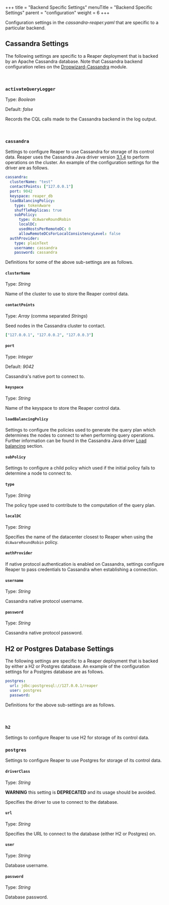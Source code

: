 +++
title = "Backend Specific Settings"
menuTitle = "Backend Specific Settings"
parent = "configuration"
weight = 6
+++


Configuration settings in the *cassandra-reaper.yaml* that are specific to a particular backend.

## Cassandra Settings

The following settings are specific to a Reaper deployment that is backed by an Apache Cassandra database.
Note that Cassandra backend configuration relies on the [Dropwizard-Cassandra](https://github.com/composable-systems/dropwizard-cassandra) module.

</br>

### `activateQueryLogger`

Type: *Boolean*

Default: *false*

Records the CQL calls made to the Cassandra backend in the log output.

</br>

### `cassandra`

Settings to configure Reaper to use Cassandra for storage of its control data. Reaper uses the Cassandra Java driver version [3.1.4](http://docs.datastax.com/en/developer/java-driver/3.1/) to perform operations on the cluster. An example of the configuration settings for the driver are as follows.

```yaml
cassandra:
  clusterName: "test"
  contactPoints: ["127.0.0.1"]
  port: 9042
  keyspace: reaper_db
  loadBalancingPolicy:
    type: tokenAware
    shuffleReplicas: true
    subPolicy:
      type: dcAwareRoundRobin
      localDC:
      usedHostsPerRemoteDC: 0
      allowRemoteDCsForLocalConsistencyLevel: false
  authProvider:
    type: plainText
    username: cassandra
    password: cassandra
```



Definitions for some of the above sub-settings are as follows.

#### `clusterName`

Type: *String*

Name of the cluster to use to store the Reaper control data.

#### `contactPoints`

Type: *Array* (comma separated *Strings*)

Seed nodes in the Cassandra cluster to contact.

```yaml
["127.0.0.1", "127.0.0.2", "127.0.0.3"]
```

#### `port`

Type: *Integer*

Default: *9042*

Cassandra's native port to connect to.

#### `keyspace`

Type: *String*

Name of the keyspace to store the Reaper control data.

#### `loadBalancingPolicy`

Settings to configure the policies used to generate the query plan which determines the nodes to connect to when performing query operations. Further information can be found in the Cassandra Java driver [Load balancing](http://docs.datastax.com/en/developer/java-driver/3.1/manual/load_balancing/) section.

#### `subPolicy`

Settings to configure a child policy which used if the initial policy fails to determine a node to connect to.

#### `type`

Type: *String*

The policy type used to contribute to the computation of the query plan.

#### `localDC`

Type: *String*

Specifies the name of the datacenter closest to Reaper when using the `dcAwareRoundRobin` policy.

#### `authProvider`

If native protocol authentication is enabled on Cassandra,  settings configure Reaper to pass credentials to Cassandra when establishing a connection.

#### `username`

Type: *String*

Cassandra native protocol username.

#### `password`

Type: *String*

Cassandra native protocol password.

## H2 or Postgres Database Settings

The following settings are specific to a Reaper deployment that is backed by either a H2 or Postgres database. An example of the configuration settings for a Postgres database are as follows.

```yaml
postgres:
  url: jdbc:postgresql://127.0.0.1/reaper
  user: postgres
  password:
```

Definitions for the above sub-settings are as follows.

</br>

### `h2`

Settings to configure Reaper to use H2 for storage of its control data.

### `postgres`

Settings to configure Reaper to use Postgres for storage of its control data.

#### `driverClass`

Type: *String*

**WARNING** this setting is **DEPRECATED** and its usage should be avoided.

Specifies the driver to use to connect to the database.

#### `url`

Type: *String*

Specifies the URL to connect to the database (either H2 or Postgres) on.

#### `user`

Type: *String*

Database username.

#### `password`

Type: *String*

Database password.
